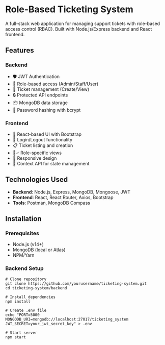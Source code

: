 # Role-Based Ticketing System

A full-stack web application for managing support tickets with role-based access control (RBAC). Built with Node.js/Express backend and React frontend.

## Features

### Backend
- 🛡️ JWT Authentication
- 👥 Role-based access (Admin/Staff/User)
- 🎫 Ticket management (Create/View)
- 🔒 Protected API endpoints
- 📦 MongoDB data storage
- 🔑 Password hashing with bcrypt

### Frontend
- 🚀 React-based UI with Bootstrap
- 🔐 Login/Logout functionality
- 📋 Ticket listing and creation
- 👮♂️ Role-specific views
- 📱 Responsive design
- 🔄 Context API for state management

## Technologies Used

- **Backend**: Node.js, Express, MongoDB, Mongoose, JWT
- **Frontend**: React, React Router, Axios, Bootstrap
- **Tools**: Postman, MongoDB Compass

## Installation

### Prerequisites
- Node.js (v14+)
- MongoDB (local or Atlas)
- NPM/Yarn

### Backend Setup
```
# Clone repository
git clone https://github.com/yourusername/ticketing-system.git
cd ticketing-system/backend

# Install dependencies
npm install

# Create .env file
echo "PORT=5000
MONGODB_URI=mongodb://localhost:27017/ticketing_system
JWT_SECRET=your_jwt_secret_key" > .env

# Start server
npm start